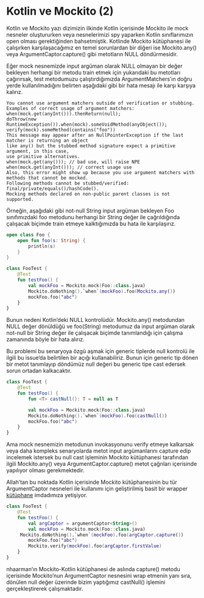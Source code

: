 # Kotlin ve Mockito (2)

Kotlin ve Mockito yazı dizimizin ilkinde Kotlin içerisinde Mockito ile mock nesneler oluştururken veya nesnelerimizi spy 
yaparken Kotlin sınıflarımızın open olması gerektiğinden bahsetmiştik. Kotlinde Mockito kütüphanesi ile çalışırken
karşılaşacağımız en temel sorunlardan bir diğeri ise Mockito.any() veya ArgumentCaptor.capture() gibi metotların NULL 
döndürmesidir.

Eğer mock nesnemizde input argüman olarak NULL olmayan bir değer bekleyen herhangi bir metodu train etmek için yukarıdaki 
bu metotları çağırırsak, test metodumuzu çalıştırdığımızda ArgumentMatchers’ın doğru yerde kullanılmadığını belirten 
aşağıdaki gibi bir hata mesajı ile karşı karşıya kalırız.

```error
You cannot use argument matchers outside of verification or stubbing.
Examples of correct usage of argument matchers:
when(mock.get(anyInt())).thenReturn(null);
doThrow(new RuntimeException()).when(mock).someVoidMethod(anyObject());
verify(mock).someMethod(contains("foo"))
This message may appear after an NullPointerException if the last matcher is returning an object
like any() but the stubbed method signature expect a primitive argument, in this case,
use primitive alternatives.
when(mock.get(any())); // bad use, will raise NPE
when(mock.get(anyInt())); // correct usage use
Also, this error might show up because you use argument matchers with methods that cannot be mocked.
Following methods cannot be stubbed/verified: final/private/equals()/hashCode().
Mocking methods declared on non-public parent classes is not supported.
```

Örneğin, aşağıdaki gibi not-null String input argüman bekleyen Foo sınıfımızdaki foo metodunu herhangi bir String değer 
ile çağrıldığında çalışacak biçimde train etmeye kalktığımızda bu hata ile karşılaşırız.

```kotlin
open class Foo {
    open fun foo(s: String) {
        println(s)
    }
}

class FooTest {
    @Test
    fun testFoo() {
        val mockFoo = Mockito.mock(Foo::class.java)
        Mockito.doNothing().`when`(mockFoo).foo(Mockito.any())
        mockFoo.foo("abc")
    }
}
```

Bunun nedeni Kotlin’deki NULL kontrolüdür. Mockito.any() metodundan NULL değer dönüldüğü ve foo(String) metodumuz da 
input argüman olarak not-null bir String değer ile çalışacak biçimde tanımlandığı için çalışma zamanında böyle bir hata 
alırız.

Bu problemi bu senaryoya özgü aşmak için generic tiplerde null kontrolü ile ilgili bu issue‘da belirtilen bir açığı 
kullanabiliriz. Bunun için generic tip dönen bir metot tanımlayıp döndümüz null değeri bu generic tipe cast edersek sorun 
ortadan kalkacaktır.

```kotlin
class FooTest {
    @Test
    fun testFoo() {
        fun <T> castNull(): T = null as T

        val mockFoo = Mockito.mock(Foo::class.java)
        Mockito.doNothing().`when`(mockFoo).foo(castNull())
        mockFoo.foo("abc")
    }
}
```

Ama mock nesnemizin metodunun invokasyonunu verify etmeye kalkarsak veya daha kompleks senaryolarda metot input 
argümanlarını capture edip incelemek istersek bu null cast işleminin Mockito kütüphanesi tarafından ilgili Mockito.any() 
veya ArgumentCaptor.capture() metot çağrıları içerisinde yapılıyor olması gerekmektedir.

Allah’tan bu noktada Kotlin içerisinde Mockito kütüphanesinin bu tür ArgumentCaptor nesneleri ile kullanımı için 
geliştirilmiş basit bir wrapper [kütüphane](https://github.com/nhaarman/mockito-kotlin) imdadımıza yetişiyor.

```kotlin
class FooTest {
    @Test
    fun testFoo() {
        val argCaptor = argumentCaptor<String>()
        val mockFoo = Mockito.mock(Foo::class.java)
     Mockito.doNothing().`when`(mockFoo).foo(argCaptor.capture())
        mockFoo.foo("abc")
        Mockito.verify(mockFoo).foo(argCaptor.firstValue)
    }
}
```

nhaarman’ın Mockito-Kotlin kütüphanesi de aslında capture() metodu içerisinde Mockito’nun ArgumentCaptor nesnesini wrap 
etmenin yanı sıra, dönülen null değer üzerinde bizim yaptığımız castNull() işlemini gerçekleştirerek çalışmaktadır.